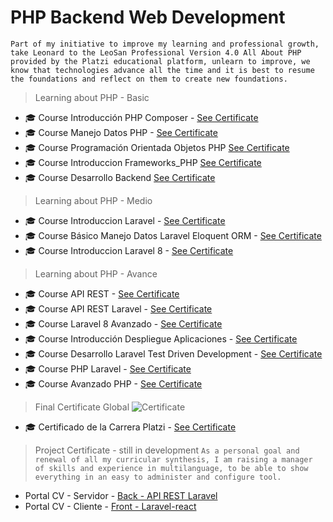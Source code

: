# PHP Backend Web Development

```Part of my initiative to improve my learning and professional growth, take Leonard to the LeoSan Professional Version 4.0 All About PHP provided by the Platzi educational platform, unlearn to improve, we know that technologies advance all the time and it is best to resume the foundations and reflect on them to create new foundations.```

> Learning about PHP - Basic 

- 🎓 Course  Introducción PHP Composer - [See Certificate](https://github.com/LeoSan/DesarrolloWebBackendPHP_PLATZI_2021/blob/main/01_Basico/00_Curso_Introducci%C3%B3nPHPComposer/Examen/2021_Diploma-php_composer_platzi.pdf)
- 🎓 Course  Manejo Datos PHP - [See Certificate](https://github.com/LeoSan/DesarrolloWebBackendPHP_PLATZI_2021/blob/main/01_Basico/01_CursoManejoDatosPHP/Examen/2021_Diploma-datos-php_2021.pdf)
- 🎓 Course  Programación Orientada Objetos PHP [See Certificate](https://github.com/LeoSan/DesarrolloWebBackendPHP_PLATZI_2021/blob/main/01_Basico/02_Curso_ProgramacionOrientadaObjetosPHP/Examen/2021_Diploma-php-poo_PLATZI.pdf)
- 🎓 Course  Introduccion Frameworks_PHP [See Certificate](https://github.com/LeoSan/DesarrolloWebBackendPHP_PLATZI_2021/blob/main/01_Basico/03_Curso_Introduccion_Frameworks_PHP/Examen/2021_Diploma-php-frameworks_PLATZI.pdf)
- 🎓 Course  Desarrollo Backend [See Certificate](https://github.com/LeoSan/DesarrolloWebBackendPHP_PLATZI_2021/blob/main/01_Basico/04_CursoIntroduccionDesarrolloBackend/Examen/2021_Diploma-introduccion-backend_PLATZI.pdf)


> Learning about PHP - Medio 

- 🎓 Course  Introduccion Laravel - [See Certificate](https://github.com/LeoSan/DesarrolloWebBackendPHP_PLATZI_2021/blob/main/02_Intermedio/01_Curso_Introduccion_Laravel/Examen/Diploma-intro-laravel-2020.pdf)
- 🎓 Course  Básico Manejo Datos Laravel Eloquent ORM - [See Certificate](https://github.com/LeoSan/DesarrolloWebBackendPHP_PLATZI_2021/blob/main/02_Intermedio/02_CursoBasicoManejoDatosLaravelEloquentORM/Examen/2021_Diploma-eloquent-laravel.pdf)
- 🎓 Course  Introduccion Laravel 8 - [See Certificate](https://github.com/LeoSan/DesarrolloWebBackendPHP_PLATZI_2021/blob/main/02_Intermedio/03_Curso_Introduccion_Laravel_8/Examen/2021_Diploma-intro-laravel-platzi.pdf)

> Learning about PHP - Avance

- 🎓 Course  API REST - [See Certificate](https://github.com/LeoSan/DesarrolloWebBackendPHP_PLATZI_2021/blob/main/03_Avanzado/01_CursoAPI_REST/Examen/2021_Diploma-api-rest_PLATZI.pdf)
- 🎓 Course  API REST Laravel - [See Certificate](https://github.com/LeoSan/DesarrolloWebBackendPHP_PLATZI_2021/blob/main/03_Avanzado/02_CursoAPI_REST_Laravel/Examen/2021_diploma-laravel-api-Platzi.pdf)
- 🎓 Course  Laravel 8 Avanzado - [See Certificate](https://github.com/LeoSan/DesarrolloWebBackendPHP_PLATZI_2021/blob/main/03_Avanzado/03_Laravel_8_Avanzado/Examen/2021_Diploma-laravel-avanzado_PLATZI.pdf)
- 🎓 Course  Introducción Despliegue Aplicaciones - [See Certificate](https://github.com/LeoSan/DesarrolloWebBackendPHP_PLATZI_2021/blob/main/03_Avanzado/04_%20Curso_IntroduccionDespliegueAplicaciones/Examen/2021_Diploma-despliegue-apps_PLATZI.pdf)
- 🎓 Course  Desarrollo Laravel Test Driven Development - [See Certificate](https://github.com/LeoSan/DesarrolloWebBackendPHP_PLATZI_2021/blob/main/03_Avanzado/05_Curso_DesarrolloLaravelTestDrivenDevelopment/Examen/2021_Diploma-laravel-tdd_PLATZI.pdf)
- 🎓 Course  PHP Laravel - [See Certificate](https://github.com/LeoSan/DesarrolloWebBackendPHP_PLATZI_2021/blob/main/03_Avanzado/08_Curso_PHPLaravel/Examen/2021_Diploma-curso-php-laravel-platzi.pdf)
- 🎓 Course  Avanzado PHP - [See Certificate](https://github.com/LeoSan/DesarrolloWebBackendPHP_PLATZI_2021/blob/main/03_Avanzado/10_CursoAvanzadoPHP/Examen/2021_Diploma-php-avanzado_PLATZI.pdf)


> Final Certificate Global 
![Certificate](portadaCertificate.png)


- 🎓 Certificado de la Carrera Platzi - [See Certificate](https://github.com/LeoSan/DesarrolloWebBackendPHP_PLATZI_2021/blob/main/2021_Diploma-Carrera-backend_php_PLATZI.pdf)


> Project Certificate -  still in development
```As a personal goal and renewal of all my curricular synthesis, I am raising a manager of skills and experience in multilanguage, to be able to show everything in an easy to administer and configure tool.```
- Portal CV - Servidor -  [Back - API REST Laravel](https://github.com/LeoSan/servidor-cv)
- Portal CV - Cliente  -  [Front - Laravel-react](#)
